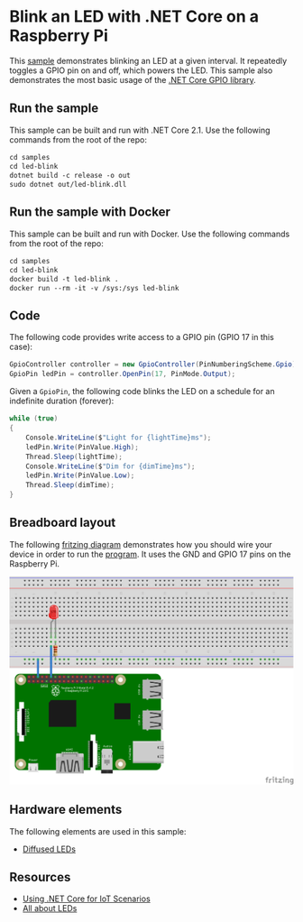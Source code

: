 # Blink an LED with .NET Core on a Raspberry Pi

This [sample](Program.cs) demonstrates blinking an LED at a given interval. It repeatedly toggles a GPIO pin on and off, which powers the LED. This sample also demonstrates the most basic usage of the [.NET Core GPIO library](https://dotnet.myget.org/feed/dotnet-core/package/nuget/System.Device.Gpio).

## Run the sample

This sample can be built and run with .NET Core 2.1. Use the following commands from the root of the repo:

```console
cd samples
cd led-blink
dotnet build -c release -o out
sudo dotnet out/led-blink.dll
```

## Run the sample with Docker

This sample can be built and run with Docker. Use the following commands from the root of the repo:

```console
cd samples
cd led-blink
docker build -t led-blink .
docker run --rm -it -v /sys:/sys led-blink
```

## Code

The following code provides write access to a GPIO pin (GPIO 17 in this case):

```csharp
GpioController controller = new GpioController(PinNumberingScheme.Gpio);
GpioPin ledPin = controller.OpenPin(17, PinMode.Output);
```

Given a `GpioPin`, the following code blinks the LED on a schedule for an indefinite duration (forever):

```csharp
while (true)
{
    Console.WriteLine($"Light for {lightTime}ms");
    ledPin.Write(PinValue.High);
    Thread.Sleep(lightTime);
    Console.WriteLine($"Dim for {dimTime}ms");
    ledPin.Write(PinValue.Low);
    Thread.Sleep(dimTime);
}
```

## Breadboard layout

The following [fritzing diagram](rpi-led.fzz) demonstrates how you should wire your device in order to run the [program](Program.cs). It uses the GND and GPIO 17 pins on the Raspberry Pi.

![Rasperry Pi Breadboard diagram](rpi-led_bb.png)

## Hardware elements

The following elements are used in this sample:

* [Diffused LEDs](https://www.adafruit.com/product/297)

## Resources

* [Using .NET Core for IoT Scenarios](../README.md)
* [All about LEDs](https://learn.adafruit.com/all-about-leds)